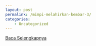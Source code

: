 ```yaml
---
layout: post
permalink: /mimpi-melahirkan-kembar-3/
categories:
    - Uncategorized
---
```


[Baca Selengkapnya](/03)